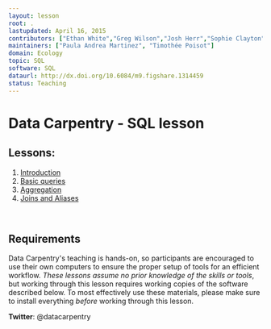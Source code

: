 ```yaml
---
layout: lesson
root: .
lastupdated: April 16, 2015
contributors: ["Ethan White","Greg Wilson","Josh Herr","Sophie Clayton","Tracy Teal", "Aleksandra Pawlik"]
maintainers: ["Paula Andrea Martinez", "Timothée Poisot"]
domain: Ecology
topic: SQL
software: SQL
dataurl: http://dx.doi.org/10.6084/m9.figshare.1314459
status: Teaching
---
```


<!-- USING THIS LESSON TEMPLATE -->
<!-- Lesson specific information is taken from the YAML header at the top of the page -->

<!-- THE LESSON INFORMATION -->

<!-- Get the information from _data/info.yml -->

# Data Carpentry - SQL lesson

<!-- ###### INDEX OF LESSONS ON THIS TOPIC ###### -->

## Lessons:

1. [Introduction](00-sql-introduction.md)
2. [Basic queries](01-sql-basic-queries.md)
3. [Aggregation](02-sql-aggregation.md)
4. [Joins and Aliases](03-sql-joins-aliases.md)


<br>

<h2>Requirements</h2>

<p>
Data Carpentry's teaching is hands-on, so participants are encouraged to use
their own computers to ensure the proper setup of tools for an efficient workflow.
<em>These lessons assume no prior knowledge of the skills or tools</em>, but working
through this lesson requires working copies of the software described below.
To most effectively use these materials, please make sure to install everything
<em>before</em> working through this lesson.
</p>

<p><strong>Twitter</strong>: @datacarpentry
